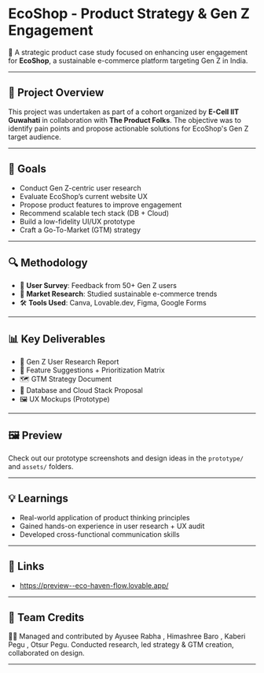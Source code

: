 # EcoShop - Product Strategy & Gen Z Engagement

🚀 A strategic product case study focused on enhancing user engagement for **EcoShop**, a sustainable e-commerce platform targeting Gen Z in India.

---

## 📌 Project Overview

This project was undertaken as part of a cohort organized by **E-Cell IIT Guwahati** in collaboration with **The Product Folks**. The objective was to identify pain points and propose actionable solutions for EcoShop's Gen Z target audience.

---

## 🎯 Goals

- Conduct Gen Z-centric user research
- Evaluate EcoShop’s current website UX
- Propose product features to improve engagement
- Recommend scalable tech stack (DB + Cloud)
- Build a low-fidelity UI/UX prototype
- Craft a Go-To-Market (GTM) strategy

---

## 🔍 Methodology

- 👥 **User Survey**: Feedback from 50+ Gen Z users
- 🧠 **Market Research**: Studied sustainable e-commerce trends
- 🛠️ **Tools Used**: Canva, Lovable.dev, Figma, Google Forms

---

## 📊 Key Deliverables

- 📄 Gen Z User Research Report
- 🧩 Feature Suggestions + Prioritization Matrix
- 🗺️ GTM Strategy Document
- 🧠 Database and Cloud Stack Proposal
- 🖼️ UX Mockups (Prototype)

---

## 🖼️ Preview

Check out our prototype screenshots and design ideas in the `prototype/` and `assets/` folders.

---

## 💡 Learnings

- Real-world application of product thinking principles
- Gained hands-on experience in user research + UX audit
- Developed cross-functional communication skills

---

## 🔗 Links

- https://preview--eco-haven-flow.lovable.app/

---

## 🧠 Team Credits

👩‍💻 Managed and contributed by Ayusee Rabha , Himashree Baro , Kaberi Pegu , Otsur Pegu. Conducted research, led strategy & GTM creation, collaborated on design.

---
